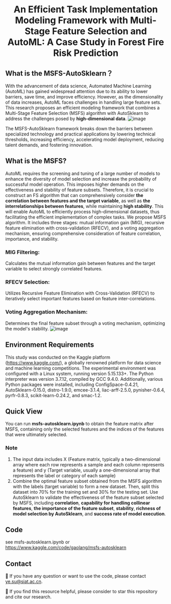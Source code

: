 <h1 style="text-align: center;">An Efficient Task Implementation Modeling Framework with Multi-Stage Feature Selection and AutoML: A Case Study in Forest Fire Risk Prediction</h1>

## What is the MSFS-AutoSklearn？
With the advancement of data science, Automated Machine Learning (AutoML) has gained widespread attention due to its ability to lower barriers, save time, and improve efficiency. However, as the dimensionality of data increases, AutoML faces challenges in handling large feature sets. This research proposes an efficient modeling framework that combines a Multi-Stage Feature Selection (MSFS) algorithm with AutoSklearn to address the challenges posed by **high-dimensional data**.
![image](https://github.com/user-attachments/assets/a10b3fc2-6b45-4a30-b930-3d51963f7970)

The MSFS-AutoSklearn framework breaks down the barriers between specialized technology and practical applications by lowering technical thresholds, increasing efficiency, accelerating model deployment, reducing talent demands, and fostering innovation.

## What is the MSFS?
AutoML requires the screening and tuning of a large number of models to enhance the diversity of model selection and increase the probability of successful model operation. This imposes higher demands on the effectiveness and stability of feature subsets. Therefore, it is crucial to construct an FS algorithm that can comprehensively consider **the correlation between features and the target variable**, as well as **the interrelationships between features**, while maintaining **high stability**. This will enable AutoML to efficiently process high-dimensional datasets, thus facilitating the efficient implementation of complex tasks. 
We propose MSFS algorithm. It includes three stages: mutual information gain (MIG), recursive feature elimination with cross-validation (RFECV), and a voting aggregation mechanism, ensuring comprehensive consideration of feature correlation, importance, and stability.

### MIG Filtering: 
Calculates the mutual information gain between features and the target variable to select strongly correlated features.
### RFECV Selection: 
Utilizes Recursive Feature Elimination with Cross-Validation (RFECV) to iteratively select important features based on feature inter-correlations.
### Voting Aggregation Mechanism: 
Determines the final feature subset through a voting mechanism, optimizing the model's stability.
![image](https://github.com/user-attachments/assets/270283b9-5d3b-45fb-aa53-7aedb90d2321)

## Environment Requirements
This study was conducted on the Kaggle platform (https://www.kaggle.com/), a globally renowned platform for data science and machine learning competitions. The experimental environment was configured with a Linux system, running version 5.15.133+. The Python interpreter was version 3.7.12, compiled by GCC 9.4.0. Additionally, various Python packages were installed, including ConfigSpace-0.4.21, AutoSklearn-0.15.0, distro-1.9.0, emcee-3.1.4, liac-arff-2.5.0, pynisher-0.6.4, pyrfr-0.8.3, scikit-learn-0.24.2, and smac-1.2.

## Quick View
You can run **msfs-autosklearn.ipynb** to obtain the feature matrix after MSFS, containing only the selected features and the indices of the features that were ultimately selected.
### Note
1. The input data includes X (Feature matrix, typically a two-dimensional array where each row represents a sample and each column represents a feature) and y (Target variable, usually a one-dimensional array that represents the label or category of each sample)
2. Combine the optimal feature subset obtained from the MSFS algorithm with the labels (target variable) to form a new dataset. Then, split this dataset into 70% for the training set and 30% for the testing set. Use AutoSklearn to validate the effectiveness of the feature subset selected by MSFS, including **correlation**, **capability for handling collinear features**, **the importance of the feature subset**, **stability**, **richness of model selection by AutoSklearn**, and **success rate of model execution**.

## Code
see msfs-autosklearn.ipynb or https://www.kaggle.com/code/gaolang/msfs-autosklearn

## Contact
🙋 If you have any question or want to use the code, please contact ye.su@siat.ac.cn.

🌟 If you find this resource helpful, please consider to star this repository and cite our research.
